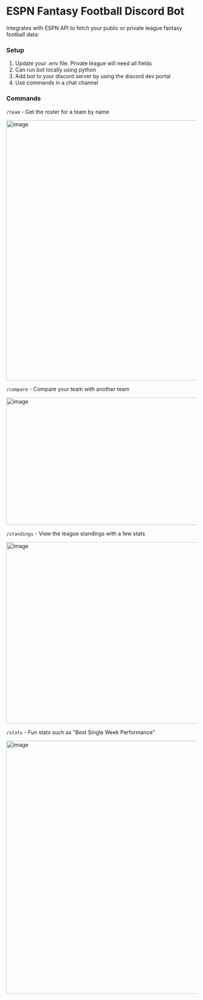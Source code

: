 # ESPN Fantasy Football Discord Bot

Integrates with ESPN API to fetch your public or private league fantasy football data:

### Setup

1. Update your .env file. Private league will need all fields
2. Can run bot locally using python
3. Add bot to your discord server by using the discord dev portal
4. Use commands in a chat channel

### Commands
`/team` - Get the roster for a team by name

<img width="515" height="686" alt="image" src="https://github.com/user-attachments/assets/d084ace1-344b-4131-a261-4cd3ea05fb42" />

`/compare` - Compare your team with another team

<img width="534" height="336" alt="image" src="https://github.com/user-attachments/assets/7d4f1b51-5837-48d4-a836-f66304dfea44" />

`/standings` - View the league standings with a few stats

<img width="570" height="479" alt="image" src="https://github.com/user-attachments/assets/316d23b8-227b-450a-8c21-274dfe5f91bf" />

`/stats` - Fun stats such as "Best Single Week Performance"

<img width="521" height="667" alt="image" src="https://github.com/user-attachments/assets/92e6cb7e-ed93-4a7e-aa63-1a119d96b001" />
